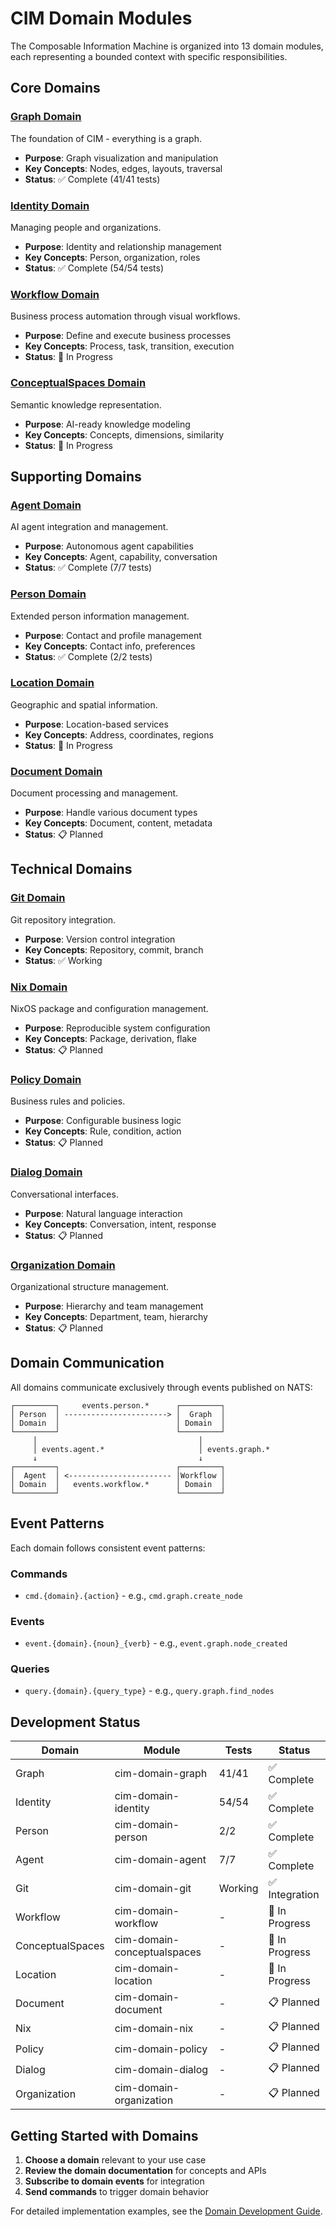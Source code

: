 # CIM Domain Modules

The Composable Information Machine is organized into 13 domain modules, each representing a bounded context with specific responsibilities.

## Core Domains

### [Graph Domain](./graph.md)
The foundation of CIM - everything is a graph.
- **Purpose**: Graph visualization and manipulation
- **Key Concepts**: Nodes, edges, layouts, traversal
- **Status**: ✅ Complete (41/41 tests)

### [Identity Domain](./identity.md)
Managing people and organizations.
- **Purpose**: Identity and relationship management
- **Key Concepts**: Person, organization, roles
- **Status**: ✅ Complete (54/54 tests)

### [Workflow Domain](./workflow.md)
Business process automation through visual workflows.
- **Purpose**: Define and execute business processes
- **Key Concepts**: Process, task, transition, execution
- **Status**: 🚧 In Progress

### [ConceptualSpaces Domain](./conceptualspaces.md)
Semantic knowledge representation.
- **Purpose**: AI-ready knowledge modeling
- **Key Concepts**: Concepts, dimensions, similarity
- **Status**: 🚧 In Progress

## Supporting Domains

### [Agent Domain](./agent.md)
AI agent integration and management.
- **Purpose**: Autonomous agent capabilities
- **Key Concepts**: Agent, capability, conversation
- **Status**: ✅ Complete (7/7 tests)

### [Person Domain](./person.md)
Extended person information management.
- **Purpose**: Contact and profile management
- **Key Concepts**: Contact info, preferences
- **Status**: ✅ Complete (2/2 tests)

### [Location Domain](./location.md)
Geographic and spatial information.
- **Purpose**: Location-based services
- **Key Concepts**: Address, coordinates, regions
- **Status**: 🚧 In Progress

### [Document Domain](./document.md)
Document processing and management.
- **Purpose**: Handle various document types
- **Key Concepts**: Document, content, metadata
- **Status**: 📋 Planned

## Technical Domains

### [Git Domain](./git.md)
Git repository integration.
- **Purpose**: Version control integration
- **Key Concepts**: Repository, commit, branch
- **Status**: ✅ Working

### [Nix Domain](./nix.md)
NixOS package and configuration management.
- **Purpose**: Reproducible system configuration
- **Key Concepts**: Package, derivation, flake
- **Status**: 📋 Planned

### [Policy Domain](./policy.md)
Business rules and policies.
- **Purpose**: Configurable business logic
- **Key Concepts**: Rule, condition, action
- **Status**: 📋 Planned

### [Dialog Domain](./dialog.md)
Conversational interfaces.
- **Purpose**: Natural language interaction
- **Key Concepts**: Conversation, intent, response
- **Status**: 📋 Planned

### [Organization Domain](./organization.md)
Organizational structure management.
- **Purpose**: Hierarchy and team management
- **Key Concepts**: Department, team, hierarchy
- **Status**: 📋 Planned

## Domain Communication

All domains communicate exclusively through events published on NATS:

```
┌─────────┐     events.person.*      ┌─────────┐
│ Person  │ -----------------------> │  Graph  │
│ Domain  │                          │ Domain  │
└─────────┘                          └─────────┘
     │                                    │
     │ events.agent.*                     │ events.graph.*
     ↓                                    ↓
┌─────────┐                          ┌─────────┐
│  Agent  │ <----------------------- │Workflow │
│ Domain  │   events.workflow.*      │ Domain  │
└─────────┘                          └─────────┘
```

## Event Patterns

Each domain follows consistent event patterns:

### Commands
- `cmd.{domain}.{action}` - e.g., `cmd.graph.create_node`

### Events
- `event.{domain}.{noun}_{verb}` - e.g., `event.graph.node_created`

### Queries
- `query.{domain}.{query_type}` - e.g., `query.graph.find_nodes`

## Development Status

| Domain           | Module                      | Tests   | Status        |
| ---------------- | --------------------------- | ------- | ------------- |
| Graph            | cim-domain-graph            | 41/41   | ✅ Complete    |
| Identity         | cim-domain-identity         | 54/54   | ✅ Complete    |
| Person           | cim-domain-person           | 2/2     | ✅ Complete    |
| Agent            | cim-domain-agent            | 7/7     | ✅ Complete    |
| Git              | cim-domain-git              | Working | ✅ Integration |
| Workflow         | cim-domain-workflow         | -       | 🚧 In Progress |
| ConceptualSpaces | cim-domain-conceptualspaces | -       | 🚧 In Progress |
| Location         | cim-domain-location         | -       | 🚧 In Progress |
| Document         | cim-domain-document         | -       | 📋 Planned     |
| Nix              | cim-domain-nix              | -       | 📋 Planned     |
| Policy           | cim-domain-policy           | -       | 📋 Planned     |
| Dialog           | cim-domain-dialog           | -       | 📋 Planned     |
| Organization     | cim-domain-organization     | -       | 📋 Planned     |

## Getting Started with Domains

1. **Choose a domain** relevant to your use case
2. **Review the domain documentation** for concepts and APIs
3. **Subscribe to domain events** for integration
4. **Send commands** to trigger domain behavior

For detailed implementation examples, see the [Domain Development Guide](../guides/domain-development.md). 